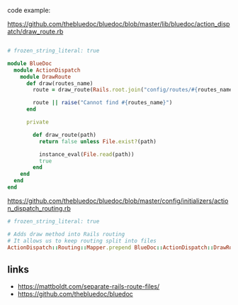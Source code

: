 
code example: 

https://github.com/thebluedoc/bluedoc/blob/master/lib/bluedoc/action_dispatch/draw_route.rb

```ruby

# frozen_string_literal: true

module BlueDoc
  module ActionDispatch
    module DrawRoute
      def draw(routes_name)
        route = draw_route(Rails.root.join("config/routes/#{routes_name}.rb"))

        route || raise("Cannot find #{routes_name}")
      end

      private

        def draw_route(path)
          return false unless File.exist?(path)

          instance_eval(File.read(path))
          true
        end
    end
  end
end

```


https://github.com/thebluedoc/bluedoc/blob/master/config/initializers/action_dispatch_routing.rb

```ruby
# frozen_string_literal: true

# Adds draw method into Rails routing
# It allows us to keep routing split into files
ActionDispatch::Routing::Mapper.prepend BlueDoc::ActionDispatch::DrawRoute

```

## links

* https://mattboldt.com/separate-rails-route-files/
* https://github.com/thebluedoc/bluedoc